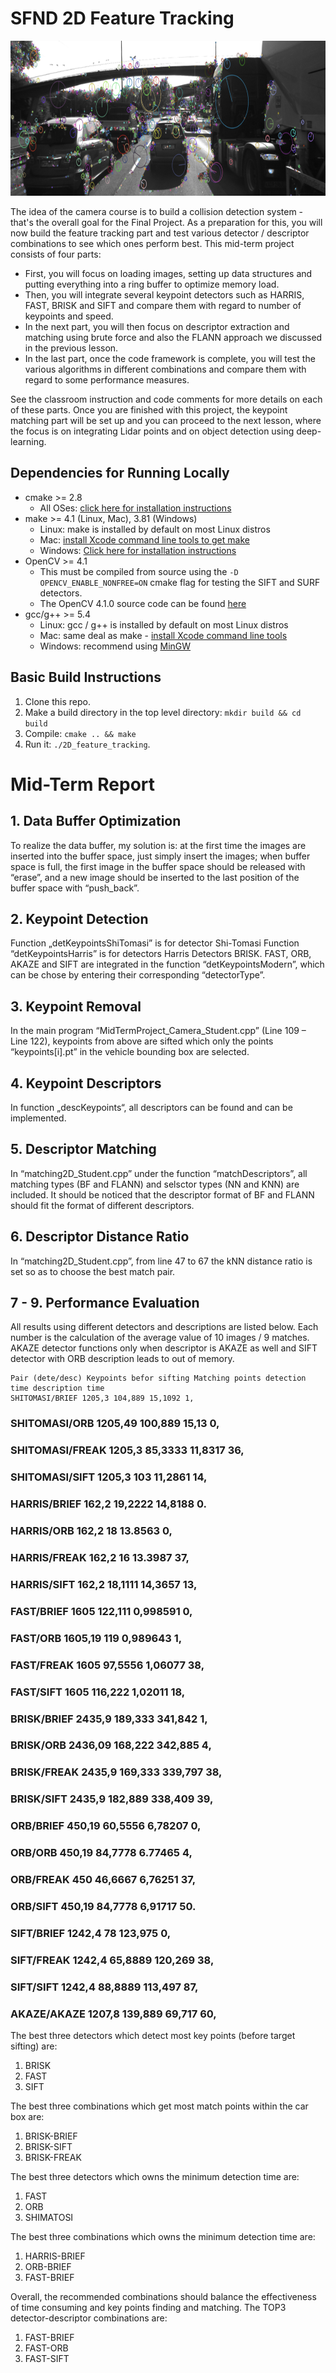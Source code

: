 # SFND 2D Feature Tracking

<img src="images/keypoints.png" width="820" height="248" />

The idea of the camera course is to build a collision detection system - that's the overall goal for the Final Project. As a preparation for this, you will now build the feature tracking part and test various detector / descriptor combinations to see which ones perform best. This mid-term project consists of four parts:

* First, you will focus on loading images, setting up data structures and putting everything into a ring buffer to optimize memory load. 
* Then, you will integrate several keypoint detectors such as HARRIS, FAST, BRISK and SIFT and compare them with regard to number of keypoints and speed. 
* In the next part, you will then focus on descriptor extraction and matching using brute force and also the FLANN approach we discussed in the previous lesson. 
* In the last part, once the code framework is complete, you will test the various algorithms in different combinations and compare them with regard to some performance measures. 

See the classroom instruction and code comments for more details on each of these parts. Once you are finished with this project, the keypoint matching part will be set up and you can proceed to the next lesson, where the focus is on integrating Lidar points and on object detection using deep-learning. 

## Dependencies for Running Locally
* cmake >= 2.8
  * All OSes: [click here for installation instructions](https://cmake.org/install/)
* make >= 4.1 (Linux, Mac), 3.81 (Windows)
  * Linux: make is installed by default on most Linux distros
  * Mac: [install Xcode command line tools to get make](https://developer.apple.com/xcode/features/)
  * Windows: [Click here for installation instructions](http://gnuwin32.sourceforge.net/packages/make.htm)
* OpenCV >= 4.1
  * This must be compiled from source using the `-D OPENCV_ENABLE_NONFREE=ON` cmake flag for testing the SIFT and SURF detectors.
  * The OpenCV 4.1.0 source code can be found [here](https://github.com/opencv/opencv/tree/4.1.0)
* gcc/g++ >= 5.4
  * Linux: gcc / g++ is installed by default on most Linux distros
  * Mac: same deal as make - [install Xcode command line tools](https://developer.apple.com/xcode/features/)
  * Windows: recommend using [MinGW](http://www.mingw.org/)

## Basic Build Instructions

1. Clone this repo.
2. Make a build directory in the top level directory: `mkdir build && cd build`
3. Compile: `cmake .. && make`
4. Run it: `./2D_feature_tracking`.

# Mid-Term Report

## 1. Data Buffer Optimization
To realize the data buffer, my solution is: at the first time the images are inserted into the buffer space, just simply insert the images; when buffer space is full, the first image in the buffer space should be released with “erase”, and a new image should be inserted to the last position of the buffer space with “push_back”.

## 2. Keypoint Detection
Function „detKeypointsShiTomasi” is for detector Shi-Tomasi
Function “detKeypointsHarris” is for detectors Harris
Detectors BRISK. FAST, ORB, AKAZE and SIFT are integrated in the function
“detKeypointsModern”, which can be chose by entering their corresponding “detectorType”.

## 3. Keypoint Removal
In the main program “MidTermProject_Camera_Student.cpp” (Line 109 – Line 122), keypoints from above are sifted which only the points “keypoints[i].pt” in the vehicle bounding box are selected.

## 4. Keypoint Descriptors
In function „descKeypoints“, all descriptors can be found and can be implemented.

## 5. Descriptor Matching
In “matching2D_Student.cpp” under the function “matchDescriptors”, all matching types (BF and FLANN) and selsctor types (NN and KNN) are included. It should be noticed that the descriptor format of BF and FLANN should fit the format of different descriptors.

## 6. Descriptor Distance Ratio
In “matching2D_Student.cpp”, from line 47 to 67 the kNN distance ratio is set so as to choose the best match pair.

## 7 - 9. Performance Evaluation
All results using different detectors and descriptions are listed below. Each number is the calculation of the average value of 10 images / 9 matches. AKAZE detector functions only when descriptor is AKAZE as well and SIFT detector with ORB description leads to out of memory.

```
Pair (dete/desc) Keypoints befor sifting Matching points detection time description time
SHITOMASI/BRIEF 1205,3 104,889 15,1092 1,
```

### SHITOMASI/ORB 1205,49 100,889 15,13 0,

### SHITOMASI/FREAK 1205,3 85,3333 11,8317 36,

### SHITOMASI/SIFT 1205,3 103 11,2861 14,

### HARRIS/BRIEF 162,2 19,2222 14,8188 0.

### HARRIS/ORB 162,2 18 13.8563 0,

### HARRIS/FREAK 162,2 16 13.3987 37,

### HARRIS/SIFT 162,2 18,1111 14,3657 13,

### FAST/BRIEF 1605 122,111 0,998591 0,

### FAST/ORB 1605,19 119 0,989643 1,

### FAST/FREAK 1605 97,5556 1,06077 38,

### FAST/SIFT 1605 116,222 1,02011 18,

### BRISK/BRIEF 2435,9 189,333 341,842 1,

### BRISK/ORB 2436,09 168,222 342,885 4,

### BRISK/FREAK 2435,9 169,333 339,797 38,

### BRISK/SIFT 2435,9 182,889 338,409 39,

### ORB/BRIEF 450,19 60,5556 6,78207 0,

### ORB/ORB 450,19 84,7778 6.77465 4,

### ORB/FREAK 450 46,6667 6,76251 37,

### ORB/SIFT 450,19 84,7778 6,91717 50.

### SIFT/BRIEF 1242,4 78 123,975 0,

### SIFT/FREAK 1242,4 65,8889 120,269 38,

### SIFT/SIFT 1242,4 88,8889 113,497 87,

### AKAZE/AKAZE 1207,8 139,889 69,717 60,

The best three detectors which detect most key points (before target sifting) are:
1. BRISK
2. FAST
3. SIFT

The best three combinations which get most match points within the car box are:
1. BRISK-BRIEF
2. BRISK-SIFT
3. BRISK-FREAK

The best three detectors which owns the minimum detection time are:
1. FAST
2. ORB
3. SHIMATOSI

The best three combinations which owns the minimum detection time are:
1. HARRIS-BRIEF
2. ORB-BRIEF
3. FAST-BRIEF

Overall, the recommended combinations should balance the effectiveness of time consuming and key points finding and matching. The TOP3 detector-descriptor combinations are:
1. FAST-BRIEF
2. FAST-ORB
3. FAST-SIFT



